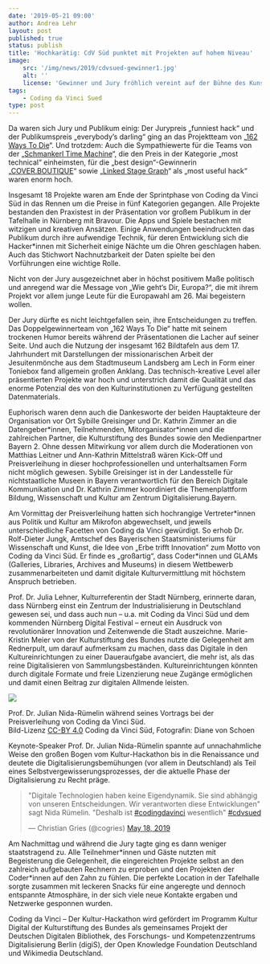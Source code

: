 ```yaml
---
date: '2019-05-21 09:00'
author: Andrea Lehr
layout: post
published: true
status: publish
title: 'Hochkarätig: CdV Süd punktet mit Projekten auf hohem Niveau'
image:
    src: '/img/news/2019/cdvsued-gewinner1.jpg'
    alt: ''
    license: 'Gewinner und Jury fröhlich vereint auf der Bühne des KunstKulturQuartiers. Ganz links das Team von COVER.BOUTIQUE, Jurorin Agnes Lison von Agli-Design (3.v.l.), die „Schmankerl Time Machine“ (4. und 5.v.l.), „163 Ways to die“ (Mitte hinten, 6. und 8. v.r.), die Juroren Fabrizio Palmas (7.v.r.) von straigth labs, Philipp Grammes (3.v.r.) von Bayern 2, Anja Müller vom digiS (5.v.r.) und das Team von „Linked Stage Graph“. Bild-Lizenz <a href="https://creativecommons.org/licenses/by/4.0/deed.de" target="_blank">CC-BY 4.0</a> Coding da Vinci Süd, Fotografin: Diane von Schoen'
tags:
    - Coding da Vinci Sued
type: post
---
```


<p>Da waren sich Jury und Publikum einig: Der Jurypreis „funniest hack“ und der Publikumspreis „everybody’s darling“ ging an das Projektteam von „<a href="../../../../projects/2019_sued/ways_162_to_die.html" target="_blank">162 Ways To Die</a>“. Und trotzdem: Auch die Sympathiewerte für die Teams von der „<a href="../../../../projects/2019_sued/schmankerl_time_machine.html" target="_blank">Schmankerl Time Machine</a>“, die den Preis in der Kategorie „most technical“ einheimsten, für die „best design“-Gewinnerin „<a href="../../../../projects/2019_sued/cover_boutique.html" target="_blank">COVER.BOUTIQUE</a>“ sowie „<a href="../../../../projects/2019_sued/linked_stage_graph.html" target="_blank">Linked Stage Graph</a>“ als „most useful hack“ waren enorm hoch.</p>

<p>Insgesamt 18 Projekte waren am Ende der Sprintphase von Coding da Vinci Süd in das Rennen um die Preise in fünf Kategorien gegangen. Alle Projekte bestanden den Praxistest in der Präsentation vor großem Publikum in der Tafelhalle in Nürnberg mit Bravour. Die Apps und Spiele bestachen mit witzigen und kreativen Ansätzen. Einige Anwendungen beeindruckten das Publikum durch ihre aufwendige Technik, für deren Entwicklung sich die Hacker*innen mit Sicherheit einige Nächte um die Ohren geschlagen haben. Auch das Stichwort Nachnutzbarkeit der Daten spielte bei den Vorführungen eine wichtige Rolle.

<p>Nicht von der Jury ausgezeichnet aber in höchst positivem Maße politisch und anregend war die Message von „Wie geht‘s Dir, Europa?“, die mit ihrem Projekt vor allem junge Leute für die Europawahl am 26. Mai begeistern wollen.</p> 

<p>Der Jury dürfte es nicht leichtgefallen sein, ihre Entscheidungen zu treffen. Das Doppelgewinnerteam von „162 Ways To Die“ hatte mit seinem trockenen Humor bereits während der Präsentationen die Lacher auf seiner Seite. Und auch die Nutzung der insgesamt 162 Bildtafeln aus dem 17. Jahrhundert mit Darstellungen der missionarischen Arbeit der Jesuitenmönche aus dem Stadtmuseum Landsberg am Lech in Form einer Toniebox fand allgemein großen Anklang. Das technisch-kreative Level aller präsentierten Projekte war hoch und unterstrich damit die Qualität und das enorme Potenzial des von den Kulturinstitutionen zu Verfügung gestellten Datenmaterials.</p>

<p>Euphorisch waren denn auch die Dankesworte der beiden Hauptakteure der Organisation vor Ort Sybille Greisinger und Dr. Kathrin Zimmer an die Datengeber*innen, Teilnehmenden, Mitorganisator*innen und die zahlreichen Partner, die Kulturstiftung des Bundes sowie den Medienpartner Bayern 2. Ohne dessen Mitwirkung vor allem durch die Moderationen von Matthias Leitner und Ann-Kathrin Mittelstraß wären Kick-Off und Preisverleihung in dieser hochprofessionellen und unterhaltsamen Form nicht möglich gewesen. Sybille Greisinger ist in der Landesstelle für nichtstaatliche Museen in Bayern verantwortlich für den Bereich Digitale Kommunikation und Dr. Kathrin Zimmer koordiniert die Themenplattform Bildung, Wissenschaft und Kultur am Zentrum Digitalisierung.Bayern.</p>

<p>Am Vormittag der Preisverleihung hatten sich hochrangige Vertreter*innen aus Politik und Kultur am Mikrofon abgewechselt, und jeweils unterschiedliche Facetten von Coding da Vinci gewürdigt. So erhob Dr. Rolf-Dieter Jungk, Amtschef des Bayerischen Staatsministeriums für Wissenschaft und Kunst, die Idee von „Erbe trifft Innovation“ zum Motto von Coding da Vinci Süd. Er finde es „großartig“, dass Coder*innen und GLAMs (Galleries, Libraries, Archives and Museums) in diesem Wettbewerb zusammenarbeiteten und damit digitale Kulturvermittlung mit höchstem Anspruch betrieben.</p>

<p>Prof. Dr. Julia Lehner, Kulturreferentin der Stadt Nürnberg, erinnerte daran, dass Nürnberg einst ein Zentrum der Industrialisierung in Deutschland gewesen sei, und dass auch nun – u.a. mit Coding da Vinci Süd und dem kommenden Nürnberg Digital Festival – erneut ein Ausdruck von revolutionärer Innovation und Zeitenwende die Stadt auszeichne. Marie-Kristin Meier von der Kulturstiftung des Bundes nutzte die Gelegenheit am Rednerpult, um darauf aufmerksam zu machen, dass das Digitale in den Kultureinrichtungen zu einer Daueraufgabe avanciert, die mehr ist, als das reine Digitalisieren von Sammlungsbeständen. Kultureinrichtungen könnten durch digitale Formate und freie Lizenzierung neue Zugänge ermöglichen und damit einen Beitrag zur digitalen Allmende leisten.</p>
<p></p>
<img class="img-responsive center" style="max-width: 75%" src="/img/news/2019/cdvsued-nida_ruemelin.jpg">
<p class="image-caption">Prof. Dr. Julian Nida-Rümelin während seines Vortrags bei der Preisverleihung von Coding da Vinci Süd.<br />
Bild-Lizenz <a href="https://creativecommons.org/licenses/by/4.0/deed.de" target="_blank">CC-BY 4.0</a> Coding da Vinci Süd, Fotografin: Diane von Schoen
</p>
<p>Keynote-Speaker Prof. Dr. Julian Nida-Rümelin spannte auf unnachahmliche Weise den großen Bogen vom Kultur-Hackathon bis in die Renaissance und deutete die Digitalisierungsbemühungen (vor allem in Deutschland) als Teil eines Selbstvergewisserungsprozesses, der die aktuelle Phase der Digitalisierung zu Recht präge.
<blockquote class="twitter-tweet" data-partner="tweetdeck"><p lang="de" dir="ltr">&quot;Digitale Technologien haben keine Eigendynamik. Sie sind abhängig von unseren Entscheidungen. Wir verantworten diese Entwicklungen&quot; sagt Nida Rümelin. &quot;Deshalb ist <a href="https://twitter.com/hashtag/codingdavinci?src=hash&amp;ref_src=twsrc%5Etfw">#codingdavinci</a> wesentlich&quot; <a href="https://twitter.com/hashtag/cdvsued?src=hash&amp;ref_src=twsrc%5Etfw">#cdvsued</a></p>&mdash; Christian Gries (@cogries) <a href="https://twitter.com/cogries/status/1129710516803440641?ref_src=twsrc%5Etfw">May 18, 2019</a></blockquote>
<script async src="https://platform.twitter.com/widgets.js" charset="utf-8"></script></p>
<p/>
<p>Am Nachmittag und während die Jury tagte ging es dann weniger staatstragend zu. Alle Teilnehmer*innen und Gäste nutzten mit Begeisterung die Gelegenheit, die eingereichten Projekte selbst an den zahlreich aufgebauten Rechnern zu erproben und den Projekten der Coder*innen auf den Zahn zu fühlen. Die perfekte Location in der Tafelhalle sorgte zusammen mit leckeren Snacks für eine angeregte und dennoch entspannte Atmosphäre, in der sich viele neue Kontakte ergaben und Netzwerke gesponnen wurden.</p> 

<p>Coding da Vinci – Der Kultur-Hackathon wird gefördert im Programm Kultur Digital der Kulturstiftung des Bundes als gemeinsames Projekt der Deutschen Digitalen Bibliothek, des Forschungs- und Kompetenzzentrums Digitalisierung Berlin (digiS), der Open Knowledge Foundation Deutschland und Wikimedia Deutschland.</p>
